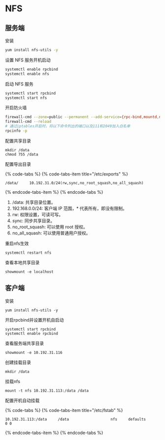 # NFS

## 服务端

安装

```bash
yum install nfs-utils -y
```

设置 NFS 服务开机启动

```bash
systemctl enable rpcbind
systemctl enable nfs
```

启动 NFS 服务

```bash
systemctl start rpcbind
systemctl start nfs
```

开启防火墙

```bash
firewall-cmd --zone=public --permanent --add-service={rpc-bind,mountd,nfs}
firewall-cmd --reload
# 通过iptables开启时，将以下命令列出的端口以及111和2049加入白名单
rpcinfo -p
```

配置共享目录

```text
mkdir /data
chmod 755 /data
```

配置导出目录

{% code-tabs %}
{% code-tabs-item title="/etc/exports" %}
```text
/data/     10.192.31.0/24(rw,sync,no_root_squash,no_all_squash)
```
{% endcode-tabs-item %}
{% endcode-tabs %}

1. /data: 共享目录位置。
2. 192.168.0.0/24: 客户端 IP 范围，\* 代表所有，即没有限制。
3. rw: 权限设置，可读可写。
4. sync: 同步共享目录。
5. no\_root\_squash: 可以使用 root 授权。
6. no\_all\_squash: 可以使用普通用户授权。

重启nfs生效

```text
systemctl restart nfs
```

查看本地共享目录

```text
showmount -e localhost
```

## 客户端

安装

```text
yum install nfs-utils -y
```

开启rpcbind并设置开机自启动

```text
systemctl start rpcbind
systemctl enable rpcbind
```

查看服务端共享目录

```text
showmount -e 10.192.31.116
```

创建挂载目录

```text
mkdir /data
```

挂载nfs

```text
mount -t nfs 10.192.31.113:/data /data
```

配置开机自动挂载

{% code-tabs %}
{% code-tabs-item title="/etc/fstab" %}
```text
10.192.31.113:/data     /data                   nfs     defaults        0 0
```
{% endcode-tabs-item %}
{% endcode-tabs %}

